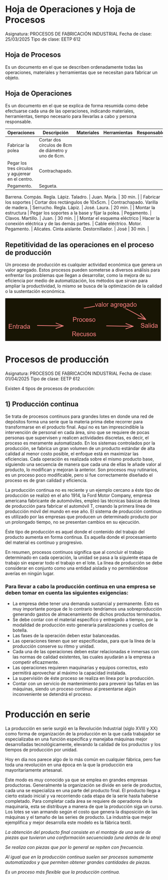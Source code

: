 # Hoja de Operaciones y Hoja de Procesos

Asignatura: PROCESOS DE FABRICACIÓN INDUSTRIAL
Fecha de clase: 25/03/2025
Tipo de clase: EETP 612

## Hoja de Procesos

Es un documento en el que se describen ordenadamente todas las operaciones, materiales y herramientas que se necesitan para fabricar un objeto.

## Hoja de Operaciones

Es un documento en el que se explica de forma resumida como debe efectuarse cada una de las operaciones, indicando materiales, herramientas, tiempo necesario para llevarlas a cabo y persona responsable.

| Operaciones                                       | Descripción                                          | Materiales | Herramientas | Responsable | Tiempo |
| ------------------------------------------------- | ---------------------------------------------------- | ---------- | ------------ | ----------- | ------ |
| Fabricar la polea                                 | Cortar dos círculos de 8cm de diámetro y uno de 6cm. |
| Pegar los tres círculos y agujerear en el centro. | Contrachapado.                                       |
| Pegamento.                                        | Segueta.                                             |
Barrena.
Compás.
Regla.
Lápiz.
Taladro. | Juan.
María. | 30 min. |
| Fabricar los soportes | Cortar dos rectángulos de 10x5cm. | Contrachapado.
Varilla de madera. | Serrucho.
Regla.
Lápiz. | José.
Laura. | 20 min. |
| Montar la estructura | Pegar los soportes a la base y fijar la polea. | Pegamento. | Clavos.
Martillo. | Juan. | 30 min. |
| Montar el esquema eléctrico | Hacer la conexión eléctrica y de las demás partes. | Cable eléctrico.
Motor.
Pegamento. | Alicates.
Cinta aislante.
Destornillador. | José | 30 min. |

## Repetitividad de las operaciones en el proceso de producción

Un proceso de producción es cualquier actividad económica que genera un valor agregado. Estos procesos pueden someterse a diversos análisis para enfrentar los problemas que llegan a desarrollar, como la mejora de su eficiencia por medio de automatización, los métodos que sirvan para ampliar la productividad, lo mismo se busca de la optimización de la calidad o la sustentación económica.

![image.png](./image.png)

# Procesos de producción

Asignatura: PROCESOS DE FABRICACIÓN INDUSTRIAL
Fecha de clase: 01/04/2025
Tipo de clase: EETP 612

Existen 4 tipos de procesos de producción:

## 1) Producción continua

Se trata de procesos continuos para grandes lotes en donde una red de depósitos forma una serie que la materia prima debe recorrer para transformarse en el producto final. Aquí no es tan imprescindible la intervención de personal en cada área, sino que se requiere de pocas personas que supervisen y realicen actividades discretas, es decir, el proceso es meramente automatizado.
En los sistemas controlados por la producción, se fabrica un gran volumen de un producto estándar de alta calidad al menor costo posible, el enfoque está en maximizar las eficiencias.
Cada operación es realizada sobre el mismo producto base, siguiendo una secuencia de manera que cada una de ellas le añade valor al producto, lo modifican y mejoran la anterior. Son procesos muy rutinarios, es un proceso poco modificable, pero si fue correctamente diseñado el proceso es de gran calidad y eficiencia.

La producción continua no es reciente y un ejemplo cercano a éste tipo de producción se realizó en el año 1914, la Ford Motor Company, empresa americana fabricante de automóviles, empleó las técnicas básicas de línea de producción para fabricar el automóvil T, creando la primera línea de producción móvil del mundo en ese año. El sistema de producción continuo es utilizado por las empresas que producen un determinado producto por un prolongado tiempo, no se presentan cambios en su ejecución.

Éste tipo de producción es aquel donde el contenido del trabajo del producto aumenta en forma continua. Es aquella donde el procesamiento del material es continuo y progresivo.

En resumen, procesos continuos significa que al concluir el trabajo determinado en cada operación, la unidad se pasa a la siguiente etapa de trabajo sin esperar todo el trabajo en el lote. La línea de producción  se debe considerar en conjunto como una entidad aislada y no permitiéndose averías en ningún lugar.

### Para llevar a cabo la producción continua en una empresa se deben tomar en cuenta las siguientes exigencias:

- La empresa debe tener una demanda sustancial y permanente. Esto es muy importante porque de lo contrario tendríamos una sobreproducción generando gastos de almacenamiento de dichos productos terminados.
- Se debe contar con el material específico y entregado a tiempo, por la modalidad de producción esto generaría paralizaciones y cuellos de botella.
- Las fases de la operación deben estar balanceadas.
- Las operaciones tienen que ser especificadas, para que la línea de la producción conserve su ritmo y unidad.
- Cada una de las operaciones deben estar relacionadas e inmersas con las normas de calidad existentes, las cuales ayudarán a la empresa a competir eficazmente.
- Las operaciones requieren maquinarias y equipos correctos, esto permitirá aprovechar al máximo la capacidad instalada.
- La supervisión de éste proceso se realiza en línea por la producción.
- Contar con un servicio  de mantenimiento para prevenir las fallas en las máquinas, siendo un proceso continuo al presentarse algún inconveniente se detendrá el proceso.

# Producción en serie
La producción en serie surgió en la Revolución Industrial (siglo XVIII y XX) como forma de organización de la producción en la que cada trabajador se especializaba en una función específica y manejaba máquinas mejor desarrolladas tecnológicamente, elevando la calidad de los productos y los tiempos de producción por unidad.

Hoy en día nos parece algo de lo más común en cualquier fábrica, pero fue toda una revolución en una época en la que la producción era mayoritariamente artesanal.

Este modo es muy conocido ya que se emplea en grandes empresas productoras. Generalmente la organización se divide en serie de productos, cada una se especializa en una parte del producto final. El producto llega a cierto estado inicial y va recorriendo cada etapa de la serie hasta haberse completado. Para completar cada área se requiere de operadores de la maquinaria, esta se distribuye a manera de que la producción siga un curso. Los lotes se van armando según el costo que genera la disposición de las máquinas y el tamaño de las series de producto. La industria que mejor ejemplifica y mejor desarrolla este modelo es la fábrica textil.

*La obtención del producto final consiste en el montaje de una serie de piezas que tuvieron una conformación secuenciada (una detrás de la otra)*

*Se realiza con piezas que por lo general se repiten con frecuencia.*

*Al igual que en la producción continua suelen ser procesos sumamente automatizados y que permiten obtener grandes cantidades de piezas.*

*Es un proceso más flexible que la producción continua.*